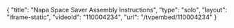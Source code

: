{
    "title": "Napa Space Saver Assembly Instructions",
    "type": "solo",
    "layout": "iframe-static",
    "videoId": "110004234",
    "url": "\/tvpembed\/110004234"
}